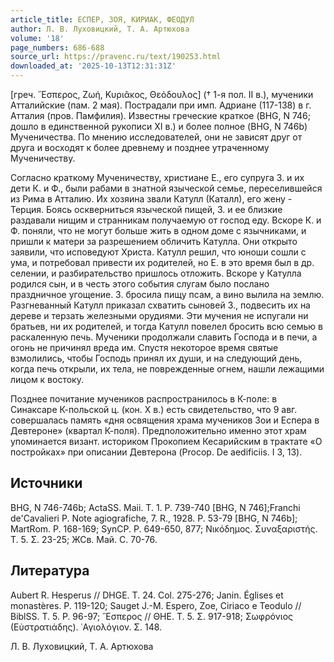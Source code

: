 ```yaml
---
article_title: ЕСПЕР, ЗОЯ, КИРИАК, ФЕОДУЛ
author: Л. В. Луховицкий, Т. А. Артюхова
volume: '18'
page_numbers: 686-688
source_url: https://pravenc.ru/text/190253.html
downloaded_at: '2025-10-13T12:31:31Z'
---
```


[греч. ῞Εσπερος, Ζωή, Κυριᾶκος, Θεόδουλος] († 1-я пол. II в.), мученики Атталийские (пам. 2 мая). Пострадали при имп. Адриане (117-138) в г. Атталия (пров. Памфилия). Известны греческие краткое (BHG, N 746; дошло в единственной рукописи XI в.) и более полное (BHG, N 746b) Мученичества. По мнению исследователей, они не зависят друг от друга и восходят к более древнему и позднее утраченному Мученичеству.

Согласно краткому Мученичеству, христиане Е., его супруга З. и их дети К. и Ф., были рабами в знатной языческой семье, переселившейся из Рима в Атталию. Их хозяина звали Катулл (Каталл), его жену - Терция. Боясь оскверниться языческой пищей, З. и ее близкие раздавали нищим и странникам получаемую от господ еду. Вскоре К. и Ф. поняли, что не могут больше жить в одном доме с язычниками, и пришли к матери за разрешением обличить Катулла. Они открыто заявили, что исповедуют Христа. Катулл решил, что юноши сошли с ума, и потребовал привести их родителей, но Е. в это время был в др. селении, и разбирательство пришлось отложить. Вскоре у Катулла родился сын, и в честь этого события слугам было послано праздничное угощение. З. бросила пищу псам, а вино вылила на землю. Разгневанный Катулл приказал схватить сыновей З., подвесить их на дереве и терзать железными орудиями. Эти мучения не испугали ни братьев, ни их родителей, и тогда Катулл повелел бросить всю семью в раскаленную печь. Мученики продолжали славить Господа и в печи, а огонь не причинял вреда им. Спустя некоторое время святые взмолились, чтобы Господь принял их души, и на следующий день, когда печь открыли, их тела, не поврежденные огнем, нашли лежащими лицом к востоку.

Позднее почитание мучеников распространилось в К-поле: в Синаксаре К-польской ц. (кон. X в.) есть свидетельство, что 9 авг. совершалась память «дня освящения храма мучеников Зои и Еспера в Девтероне» (квартал К-поля). Предположительно именно этот храм упоминается визант. историком Прокопием Кесарийским в трактате «О постройках» при описании Девтерона (Procop. De aedificiis. I 3, 13).

## Источники

BHG, N 746-746b; ActaSS. Maii. T. 1. P. 739-740 [BHG, N 746];Franchi de'Cavalieri P. Note agiografiche, 7. R., 1928. P. 53-79 [BHG, N 746b]; MartRom. P. 168-169; SynCP. P. 649-650, 877; Νικόδημος. Συναξαριστής. Τ. 5. Σ. 23-25; ЖСв. Май. С. 70-76.

## Литература

Aubert R. Hesperus // DHGE. T. 24. Col. 275-276; Janin. Églises et monastères. P. 119-120; Sauget J.-M. Espero, Zoe, Ciriaco e Teodulo // BiblSS. T. 5. P. 96-97; ῞Εσπερος // ΘΗΕ. Τ. 5. Σ. 917-918; Σωφρόνιος (Εὐστρατιάδης). ῾Αγιολόγιον. Σ. 148.

Л. В. Луховицкий, Т. А. Артюхова
